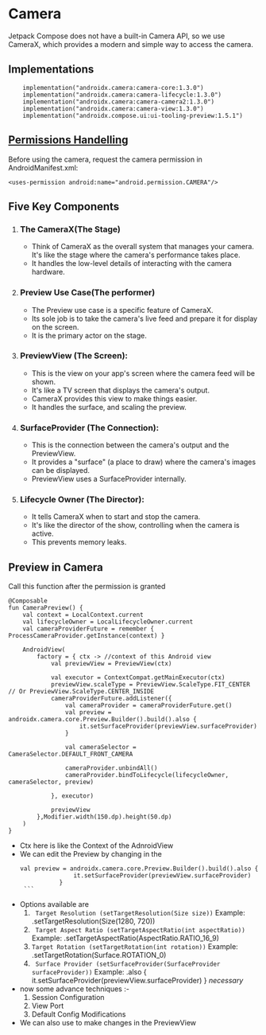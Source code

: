 # Camera
Jetpack Compose does not have a built-in Camera API, so we use CameraX, which provides a modern and simple way to access the camera.

## Implementations
```
    implementation("androidx.camera:camera-core:1.3.0")
    implementation("androidx.camera:camera-lifecycle:1.3.0")
    implementation("androidx.camera:camera-camera2:1.3.0")
    implementation("androidx.camera:camera-view:1.3.0")
    implementation("androidx.compose.ui:ui-tooling-preview:1.5.1")
```
## [Permissions Handelling](Permission.md)
Before using the camera, request the camera permission in AndroidManifest.xml:
```
<uses-permission android:name="android.permission.CAMERA"/>
```
## Five Key Components
1. ### The CameraX(The Stage)
   * Think of CameraX as the overall system that manages your camera. It's like the stage where the camera's performance takes place.
   * It handles the low-level details of interacting with the camera hardware.
2. ### Preview Use Case(The performer)
   * The Preview use case is a specific feature of CameraX.
   * Its sole job is to take the camera's live feed and prepare it for display on the screen.
   * It is the primary actor on the stage.
3. ### PreviewView (The Screen):
    * This is the view on your app's screen where the camera feed will be shown.
    * It's like a TV screen that displays the camera's output.
    * CameraX provides this view to make things easier.
    * It handles the surface, and scaling the preview.
4. ### SurfaceProvider (The Connection):
    * This is the connection between the camera's output and the PreviewView.
    * It provides a "surface" (a place to draw) where the camera's images can be displayed.
    * PreviewView uses a SurfaceProvider internally.
5. ### Lifecycle Owner (The Director):
    * It tells CameraX when to start and stop the camera.
    * It's like the director of the show, controlling when the camera is active.
    * This prevents memory leaks.
## Preview in Camera
Call this function after the permission is granted
```
@Composable
fun CameraPreview() {
    val context = LocalContext.current 
    val lifecycleOwner = LocalLifecycleOwner.current 
    val cameraProviderFuture = remember { ProcessCameraProvider.getInstance(context) }

    AndroidView(
        factory = { ctx -> //context of this Android view
            val previewView = PreviewView(ctx) 

            val executor = ContextCompat.getMainExecutor(ctx)
            previewView.scaleType = PreviewView.ScaleType.FIT_CENTER // Or PreviewView.ScaleType.CENTER_INSIDE
            cameraProviderFuture.addListener({
                val cameraProvider = cameraProviderFuture.get()
                val preview = androidx.camera.core.Preview.Builder().build().also { 
                    it.setSurfaceProvider(previewView.surfaceProvider)
                }

                val cameraSelector = CameraSelector.DEFAULT_FRONT_CAMERA

                cameraProvider.unbindAll()
                cameraProvider.bindToLifecycle(lifecycleOwner, cameraSelector, preview)

            }, executor)

            previewView
        },Modifier.width(150.dp).height(50.dp)
    )
}
```
* Ctx here is like the Context of the AdnroidView
* We can edit the Preview by changing in the
     ```
     val preview = androidx.camera.core.Preview.Builder().build().also { 
                    it.setSurfaceProvider(previewView.surfaceProvider)
                }
      ```
* Options available are
     1. ``` Target Resolution (setTargetResolution(Size size))``` Example: .setTargetResolution(Size(1280, 720))
     2. ``` Target Aspect Ratio (setTargetAspectRatio(int aspectRatio))``` Example: .setTargetAspectRatio(AspectRatio.RATIO_16_9)
     3. ``` Target Rotation (setTargetRotation(int rotation)) ``` Example: .setTargetRotation(Surface.ROTATION_0)
     4. ```  Surface Provider (setSurfaceProvider(SurfaceProvider surfaceProvider)) ``` Example: .also { it.setSurfaceProvider(previewView.surfaceProvider) } *necessary*
* now some advance techniques :-
    1. Session Configuration
    2. View Port
    3. Default Config Modifications
* We can  also use to make changes in the PreviewView
